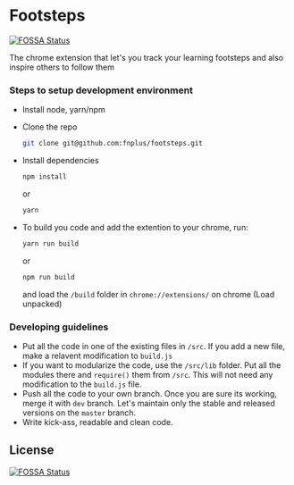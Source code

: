 # Footsteps
[![FOSSA Status](https://app.fossa.io/api/projects/git%2Bgithub.com%2Ffnplus%2Fproject-footsteps-chrome.svg?type=shield)](https://app.fossa.io/projects/git%2Bgithub.com%2Ffnplus%2Fproject-footsteps-chrome?ref=badge_shield)


The chrome extension that let's you track your learning footsteps and also inspire others to follow them

### Steps to setup development environment

- Install node, yarn/npm
- Clone the repo 
    ```bash
    git clone git@github.com:fnplus/footsteps.git
    ```

- Install dependencies
    ```bash
    npm install
    ```
    or 
    ```bash
    yarn
    ```
- To build you code and add the extention to your chrome, run:
    ```bash
    yarn run build
    ```
    or
    ```bash
    npm run build
    ```
    and load the `/build` folder in `chrome://extensions/` on chrome (Load unpacked)

### Developing guidelines

- Put all the code in one of the existing files in `/src`. If you add a new file, make a relavent modification to `build.js`
- If you want to modularize the code, use the `/src/lib` folder. Put all the modules there and `require()` them from `/src`. This will not need any modification to the `build.js` file.
- Push all the code to your own branch. Once you are sure its working, merge it with `dev` branch. Let's maintain only the stable and released versions on the `master` branch.
- Write kick-ass, readable and clean code.

## License
[![FOSSA Status](https://app.fossa.io/api/projects/git%2Bgithub.com%2Ffnplus%2Fproject-footsteps-chrome.svg?type=large)](https://app.fossa.io/projects/git%2Bgithub.com%2Ffnplus%2Fproject-footsteps-chrome?ref=badge_large)
